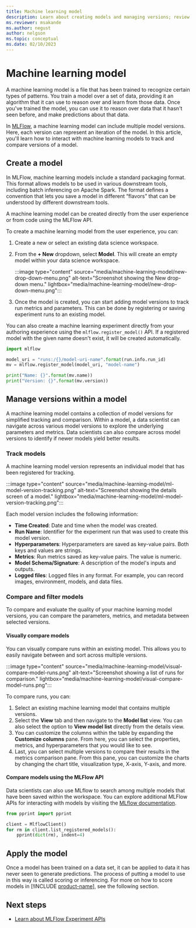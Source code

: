 ```yaml
---
title: Machine learning model
description: Learn about creating models and managing versions; review examples of MLflow.
ms.reviewer: msakande
ms.author: negust
author: nelgson
ms.topic: conceptual
ms.date: 02/10/2023
---
```


# Machine learning model

A machine learning model is a file that has been trained to recognize certain types of patterns. You train a model over a set of data, providing it an algorithm that it can use to reason over and learn from those data. Once you've trained the model, you can use it to reason over data that it hasn't seen before, and make predictions about that data.

In [MLFlow](https://mlflow.org/), a machine learning model can include multiple model versions. Here, each version can represent an iteration of the model. In this article, you'll learn how to interact with machine learning models to track and compare versions of a model.

## Create a model

In MLFlow, machine learning models include a standard packaging format. This format allows models to be used in various downstream tools, including batch inferencing on Apache Spark. The format defines a convention that lets you save a model in different “flavors” that can be understood by different downstream tools.

A machine learning model can be created directly from the user experience or from code using the MLFlow API.

To create a machine learning model from the user experience, you can:

1. Create a new or select an existing data science workspace.
1. From the **+ New** dropdown, select **Model**. This will create an empty model within your data science workspace.

   :::image type="content" source="media/machine-learning-model/new-drop-down-menu.png" alt-text="Screenshot showing the New drop-down menu." lightbox="media/machine-learning-model/new-drop-down-menu.png":::

3. Once the model is created, you can start adding model versions to track run metrics and parameters. This can be done by registering or saving experiment runs to an existing model.

You can also create a machine learning experiment directly from your authoring experience using the `mlflow.register_model()` API. If a registered model with the given name doesn't exist, it will be created automatically.

```python
import mlflow

model_uri = "runs:/{}/model-uri-name".format(run.info.run_id)
mv = mlflow.register_model(model_uri, "model-name")

print("Name: {}".format(mv.name))
print("Version: {}".format(mv.version))
```

## Manage versions within a model

A machine learning model contains a collection of model versions for simplified tracking and comparison. Within a model, a data scientist can navigate across various model versions to explore the underlying parameters and metrics. Data scientists can also compare across model versions to identify if newer models yield better results.

### Track models

A machine learning model version represents an individual model that has been registered for tracking.

:::image type="content" source="media/machine-learning-model/ml-model-version-tracking.png" alt-text="Screenshot showing the details screen of a model." lightbox="media/machine-learning-model/ml-model-version-tracking.png":::

Each model version includes the following information:

- **Time Created**: Date and time when the model was created.
- **Run Name**: Identifier for the experiment run that was used to create this model version.
- **Hyperparameters**: Hyperparameters are saved as key-value pairs. Both keys and values are strings.
- **Metrics**: Run metrics saved as key-value pairs. The value is numeric.
- **Model Schema/Signature**: A description of the model's inputs and outputs.
- **Logged files**: Logged files in any format. For example, you can record images, environment, models, and data files.

### Compare and filter models

To compare and evaluate the quality of your machine learning model versions, you can compare the parameters, metrics, and metadata between selected versions.

#### Visually compare models

You can visually compare runs within an existing model. This allows you to easily navigate between and sort across multiple versions.

:::image type="content" source="media/machine-learning-model/visual-compare-model-runs.png" alt-text="Screenshot showing a list of runs for comparison." lightbox="media/machine-learning-model/visual-compare-model-runs.png":::

To compare runs, you can:

1. Select an existing machine learning model that contains multiple versions.
1. Select the **View** tab and then navigate to the **Model list** view. You can also select the option to **View model list** directly from the details view.
1. You can customize the columns within the table by expanding the **Customize columns** pane. From here, you can select the properties, metrics, and hyperparameters that you would like to see.
1. Last, you can select multiple versions to compare their results in the metrics comparison pane. From this pane, you can customize the charts by changing the chart title, visualization type, X-axis, Y-axis, and more.

#### Compare models using the MLFlow API

Data scientists can also use MLflow to search among multiple models that have been saved within the workspace. You can explore additional MLFlow APIs for interacting with models by visiting the [MLflow documentation](https://www.mlflow.org/docs/latest/python_api/mlflow.html).

```Python
from pprint import pprint

client = MlflowClient()
for rm in client.list_registered_models():
    pprint(dict(rm), indent=4)
```

## Apply the model

Once a model has been trained on a data set, it can be applied to data it has never seen to generate predictions. The process of putting a model to use in this way is called scoring or inferencing. For more on how to score models in [!INCLUDE [product-name](../includes/product-name.md)], see the following section.

## Next steps

- [Learn about MLFlow Experiment APIs](https://www.mlflow.org/docs/latest/python_api/mlflow.html)
